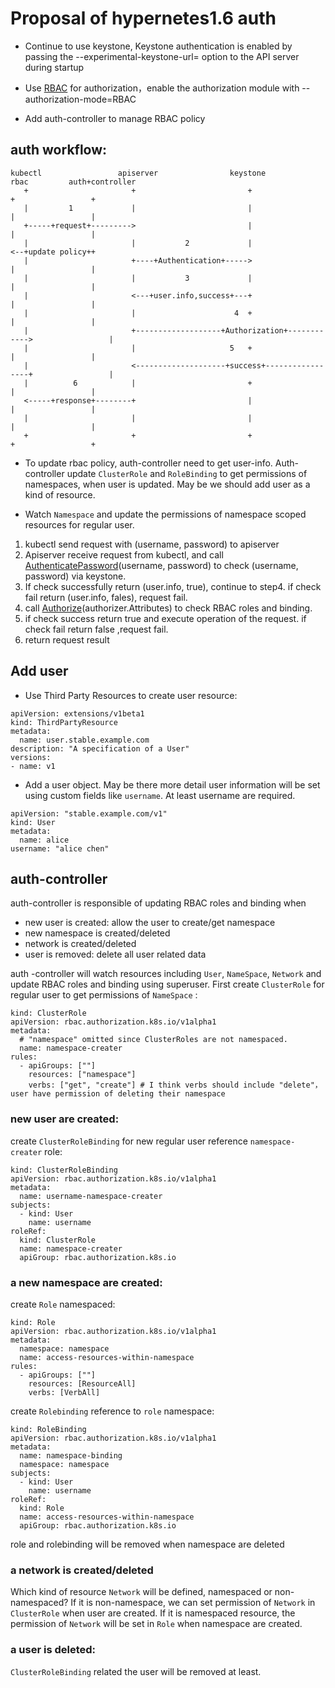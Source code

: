 # Proposal of hypernetes1.6 auth
- Continue to use keystone, Keystone authentication is enabled by passing the --experimental-keystone-url=<AuthURL> option to the API server during startup

- Use  [RBAC](https://kubernetes.io/docs/admin/authorization/) for authorization，enable the authorization module with --authorization-mode=RBAC

- Add auth-controller to manage RBAC policy

## auth workflow:
```
kubectl                 apiserver                keystone               rbac         auth+controller
   +                       +                         +                    +                 +
   |         1             |                         |                    |                 |
   +-----+request+--------->                         |                    |                 |
   |                       |           2             |                    <--+update policy++
   |                       +----+Authentication+----->                    |                 |
   |                       |           3             |                    |                 |
   |                       <---+user.info,success+---+                    |                 |
   |                       |                      4  +                    |                 |
   |                       +-------------------+Authorization+------------>                 |
   |                       |                     5   +                    |                 |
   |                       <--------------------+success+-----------------+                 |
   |          6            |                         +                    |                 |
   <-----+response+--------+                         |                    |                 |
   |                       |                         |                    |                 |
   +                       +                         +                    +                 +

```

- To update rbac policy, auth-controller need to get user-info. Auth-controller update `ClusterRole` and `RoleBinding` to get permissions of namespaces, when user is updated. May be we should add user as a kind of resource.

- Watch `Namespace` and update the permissions of namespace scoped resources for regular user.

1. kubectl send request with (username, password) to apiserver
2. Apiserver receive request from kubectl, and call [AuthenticatePassword](https://github.com/kubernetes/kubernetes/blob/master/staging/src/k8s.io/apiserver/plugin/pkg/authenticator/password/keystone/keystone.go#L42)(username, password) to check (username, password) via keystone. 
3. If check successfully return (user.info, true), continue to step4. if check fail return (user.info, fales), request fail.
4. call [Authorize](https://github.com/kubernetes/kubernetes/blob/master/plugin/pkg/auth/authorizer/rbac/rbac.go#L45)(authorizer.Attributes) to check RBAC roles  and binding. 
5. if check success return true and execute operation of the request. if check fail return false ,request fail.
6. return request result 

## Add user
- Use Third Party Resources to create user resource:
```
apiVersion: extensions/v1beta1
kind: ThirdPartyResource
metadata:
  name: user.stable.example.com
description: "A specification of a User"
versions:
- name: v1
```

- Add a user object. May be there more detail user information will be set using custom fields like `username`. At least username are required.
```
apiVersion: "stable.example.com/v1"
kind: User
metadata:
  name: alice
username: "alice chen"
```



## auth-controller 

auth-controller is responsible of updating RBAC roles and binding when

- new user is created: allow the user to create/get namespace
- new namespace is created/deleted
- network is created/deleted
- user is removed: delete all user related data

auth -controller will watch resources including `User`, `NameSpace`, `Network` and update RBAC roles and binding using superuser.
First  create `ClusterRole` for regular user to get permissions of `NameSpace` :
```
kind: ClusterRole
apiVersion: rbac.authorization.k8s.io/v1alpha1
metadata:
  # "namespace" omitted since ClusterRoles are not namespaced.
  name: namespace-creater
rules:
  - apiGroups: [""]
    resources: ["namespace"]
    verbs: ["get", "create"] # I think verbs should include "delete"，user have permission of deleting their namespace 
```

### new user are created:
create `ClusterRoleBinding` for new regular user reference `namespace-creater` role:

```
kind: ClusterRoleBinding
apiVersion: rbac.authorization.k8s.io/v1alpha1
metadata:
  name: username-namespace-creater
subjects:
  - kind: User 
    name: username
roleRef:
  kind: ClusterRole
  name: namespace-creater
  apiGroup: rbac.authorization.k8s.io
```
### a new namespace are created:
create `Role` namespaced:
```
kind: Role
apiVersion: rbac.authorization.k8s.io/v1alpha1
metadata:
  namespace: namespace
  name: access-resources-within-namespace
rules:
  - apiGroups: [""]
    resources: [ResourceAll]
    verbs: [VerbAll]
```
create `Rolebinding` reference to `role` namespace:
```
kind: RoleBinding
apiVersion: rbac.authorization.k8s.io/v1alpha1
metadata:
  name: namespace-binding
  namespace: namespace 
subjects:
  - kind: User
    name: username
roleRef:
  kind: Role
  name: access-resources-within-namespace
  apiGroup: rbac.authorization.k8s.io
```
role and rolebinding will be removed when namespace are deleted
### a network is created/deleted
Which kind of resource `Network` will be defined, namespaced or non-namespaced?  If it is non-namespace, we can set permission of `Network` in `ClusterRole` when user are created. If it is namespaced resource, the permission of `Network` will be set in `Role` when namespace are created.

### a user is deleted:
`ClusterRoleBinding` related the user will be removed at least. 
 
